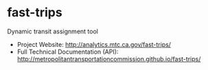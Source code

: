 # fast-trips
Dynamic transit assignment tool

 * Project Website: http://analytics.mtc.ca.gov/fast-trips/
 * Full Technical Documentation (API): http://metropolitantransportationcommission.github.io/fast-trips/
